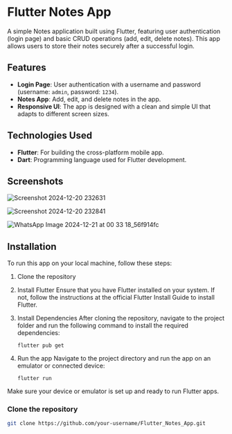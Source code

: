 # Flutter Notes App

A simple Notes application built using Flutter, featuring user authentication (login page) and basic CRUD operations (add, edit, delete notes). This app allows users to store their notes securely after a successful login.

## Features

- **Login Page**: User authentication with a username and password (username: `admin`, password: `1234`).
- **Notes App**: Add, edit, and delete notes in the app.
- **Responsive UI**: The app is designed with a clean and simple UI that adapts to different screen sizes.

## Technologies Used

- **Flutter**: For building the cross-platform mobile app.
- **Dart**: Programming language used for Flutter development.

## Screenshots

![Screenshot 2024-12-20 232631](https://github.com/user-attachments/assets/c767eb08-3de9-4064-8a9a-cc1ecc2ddf73)


![Screenshot 2024-12-20 232841](https://github.com/user-attachments/assets/0c6aad3d-2c11-4e9e-bbbf-219c19970c97)

![WhatsApp Image 2024-12-21 at 00 33 18_56f914fc](https://github.com/user-attachments/assets/462b55e6-9591-44c1-a24c-231a50ad8bbe)


## Installation

To run this app on your local machine, follow these steps:

1. Clone the repository
2. Install Flutter
Ensure that you have Flutter installed on your system. If not, follow the instructions at the official Flutter Install Guide to install Flutter.
3. Install Dependencies
After cloning the repository, navigate to the project folder and run the following command to install the required dependencies:


     ```flutter pub get```

4. Run the app
Navigate to the project directory and run the app on an emulator or connected device:

     ```flutter run```

Make sure your device or emulator is set up and ready to run Flutter apps.

###  Clone the repository
```bash
git clone https://github.com/your-username/Flutter_Notes_App.git



